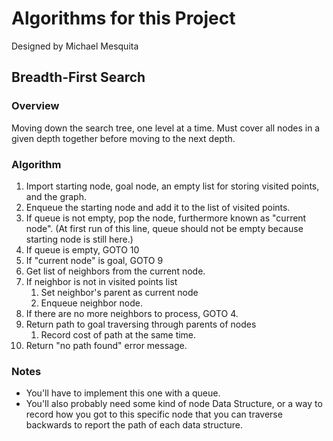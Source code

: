 # Algorithms for this Project

Designed by Michael Mesquita

## Breadth-First Search

### Overview

Moving down the search tree, one level at a time. Must cover all nodes in a given depth together before moving to the next depth.

### Algorithm

1. Import starting node, goal node, an empty list for storing visited points, and the graph.
2. Enqueue the starting node and add it to the list of visited points.
3. If queue is not empty, pop the node, furthermore known as "current node". (At first run of this line, queue should not be empty because starting node is still here.)
4. If queue is empty, GOTO 10
5. If "current node" is goal, GOTO 9
6. Get list of neighbors from the current node.
7. If neighbor is not in visited points list
   1. Set neighbor's parent as current node
   2. Enqueue neighbor node.
8. If there are no more neighbors to process, GOTO 4.
9. Return path to goal traversing through parents of nodes
   1. Record cost of path at the same time.
10. Return "no path found" error message.

### Notes

- You'll have to implement this one with a queue.
- You'll also probably need some kind of node Data Structure, or a way to record how you got to this specific node that you can
  traverse backwards to report the path of each data structure.
